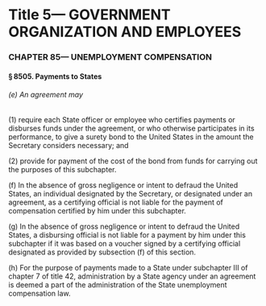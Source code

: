 
# Title 5— GOVERNMENT ORGANIZATION AND EMPLOYEES
### CHAPTER 85— UNEMPLOYMENT COMPENSATION
#### § 8505. Payments to States
###### (e) An agreement may

(1) require each State officer or employee who certifies payments or disburses funds under the agreement, or who otherwise participates in its performance, to give a surety bond to the United States in the amount the Secretary considers necessary; and

(2) provide for payment of the cost of the bond from funds for carrying out the purposes of this subchapter.

(f) In the absence of gross negligence or intent to defraud the United States, an individual designated by the Secretary, or designated under an agreement, as a certifying official is not liable for the payment of compensation certified by him under this subchapter.

(g) In the absence of gross negligence or intent to defraud the United States, a disbursing official is not liable for a payment by him under this subchapter if it was based on a voucher signed by a certifying official designated as provided by subsection (f) of this section.

(h) For the purpose of payments made to a State under subchapter III of chapter 7 of title 42, administration by a State agency under an agreement is deemed a part of the administration of the State unemployment compensation law.
